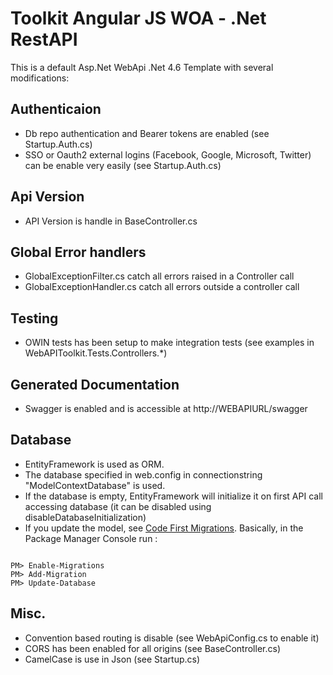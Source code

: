 # Toolkit Angular JS WOA - .Net RestAPI  #

This is a default Asp.Net WebApi .Net 4.6 Template with several modifications:

## Authenticaion ##
* Db repo authentication and Bearer tokens are enabled (see Startup.Auth.cs)
* SSO or Oauth2 external logins (Facebook, Google, Microsoft, Twitter) can be enable very easily (see Startup.Auth.cs)

## Api Version ##
* API Version is handle in BaseController.cs

## Global Error handlers ##
* GlobalExceptionFilter.cs catch all errors raised in a Controller call
* GlobalExceptionHandler.cs catch all errors outside a controller call

## Testing ##
* OWIN tests has been setup to make integration tests (see examples in WebAPIToolkit.Tests.Controllers.*)

## Generated Documentation ##
* Swagger is enabled and is accessible at http://WEBAPIURL/swagger

## Database ##
* EntityFramework is used as ORM.
* The database specified in web.config in connectionstring "ModelContextDatabase" is used.
* If the database is empty, EntityFramework will initialize it on first API call accessing database (it can be disabled using disableDatabaseInitialization)
* If you update the model, see [Code First Migrations](https://msdn.microsoft.com/en-us/data/jj591621). Basically, in the Package Manager Console run :
```

PM> Enable-Migrations
PM> Add-Migration
PM> Update-Database
```

## Misc. ##
* Convention based routing is disable (see WebApiConfig.cs to enable it)
* CORS has been enabled for all origins (see BaseController.cs)
* CamelCase is use in Json (see Startup.cs)
